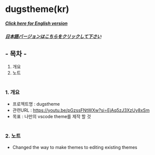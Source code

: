 # dugstheme(kr)

##### [Click here for English version](README_EN.md)

##### [日本語バージョンはこちらをクリックして下さい](README_JP.md)

## - 목차 -

1. 개요
2. 노트
   </br>
   </br>

### 1. 개요

- 프로젝트명 : dugstheme
- 관련URL : https://youtu.be/pGzssFNtWXw?si=EjAq5zJ3XzUy8xSm
- 목표 : 나만의 vscode theme를 제작 할 것
  </br>
  </br>

### 2. 노트

- Changed the way to make themes to editing existing themes
